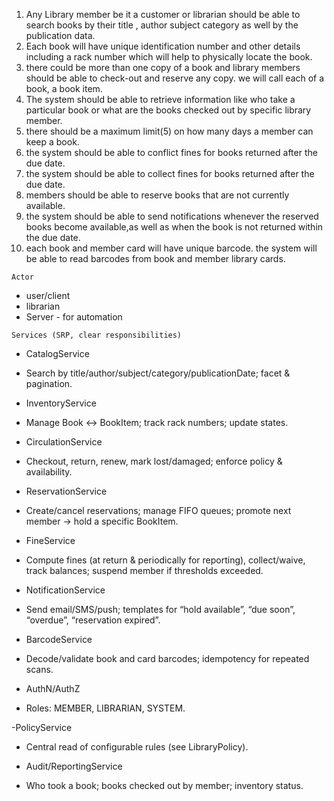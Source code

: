 1. Any Library member be it a customer or librarian should be able to 
search books by their title , author subject category as well by the publication data.
2. Each book will have unique identification number and other details including a rack
number which will help to physically locate the book.
3. there could be more than one copy of a book and library members should be able 
to check-out and reserve any copy. we will call each of a book, a book item.
4. The system should be able to retrieve information like who take a particular book
or what are the books checked out by specific library member.
5. there should be a maximum limit(5) on how many days a member can keep a book.
6. the system should be able to conflict fines for books returned after the due date.
7. the system should be able to collect fines for books returned after the due date.
8. members should be able to reserve books that are not currently available.
9. the system should be able to send notifications whenever the reserved books become available,as well as 
when the book is not returned within the due date.
10. each book and member card will have unique barcode. the system will be able to read 
barcodes from book and member library cards.

`Actor`
 - user/client
 - librarian 
 - Server - for automation

`Services (SRP, clear responsibilities)`

- CatalogService

- Search by title/author/subject/category/publicationDate; facet & pagination.

- InventoryService

- Manage Book ↔ BookItem; track rack numbers; update states.

- CirculationService

- Checkout, return, renew, mark lost/damaged; enforce policy & availability.

- ReservationService

- Create/cancel reservations; manage FIFO queues; promote next member → hold a specific BookItem.

- FineService

- Compute fines (at return & periodically for reporting), collect/waive, track balances; suspend member if thresholds exceeded.

- NotificationService

- Send email/SMS/push; templates for “hold available”, “due soon”, “overdue”, “reservation expired”.

- BarcodeService

- Decode/validate book and card barcodes; idempotency for repeated scans.

- AuthN/AuthZ

- Roles: MEMBER, LIBRARIAN, SYSTEM.

-PolicyService

- Central read of configurable rules (see LibraryPolicy).

- Audit/ReportingService

- Who took a book; books checked out by member; inventory status.